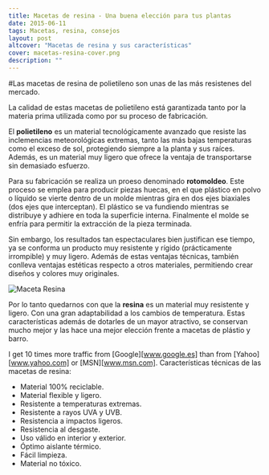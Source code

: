 ```yaml
---
title: Macetas de resina - Una buena elección para tus plantas
date: 2015-06-11
tags: Macetas, resina, consejos
layout: post
altcover: "Macetas de resina y sus características"
cover: macetas-resina-cover.png
description: ""
---
```



#Las macetas de resina de polietileno son unas de las más resistenes del mercado.

La calidad de estas macetas de polietileno está garantizada tanto por la materia prima utilizada como por su proceso de fabricación.

El **polietileno** es un material tecnológicamente avanzado que resiste las inclemencias meteorológicas extremas, tanto las más bajas temperaturas como el exceso de sol, protegiendo siempre a la planta y sus raíces. Además, es un material muy ligero que ofrece la ventaja de transportarse sin demasiado esfuerzo.


Para su fabricación se realiza un proeso denominado **rotomoldeo**. Este proceso se emplea para producir piezas huecas, en el que plástico en polvo o líquido se vierte dentro de un molde mientras gira en dos ejes biaxiales (dos ejes que interceptan). El plástico se va fundiendo mientras se distribuye y adhiere en toda la superficie interna. Finalmente el molde se enfría para permitir la extracción de la pieza terminada.

Sin embargo, los resultados tan espectaculares bien justifican ese tiempo, ya se conforma un producto muy resistente y rígido (prácticamente irrompible) y muy ligero. Además de estas ventajas técnicas, también conlleva ventajas estéticas respecto a otros materiales, permitiendo crear diseños y colores muy originales.

![Maceta Resina](Maceta-resina-genova.png)

Por lo tanto quedarnos con que la **resina** es un material muy resistente y ligero. Con una gran adaptabilidad a los cambios de temperatura. Estas características además de dotarles de un mayor atractivo, se conservan mucho mejor y las hace una mejor elección frente a macetas de plástio y barro.


I get 10 times more traffic from [Google][www.google.es] than from
[Yahoo][www.yahoo.com] or [MSN][www.msn.com].
Características técnicas de las macetas de resina:

- Material 100% reciclable.
- Material flexible y ligero.
- Resistente a temperaturas extremas.
- Resistente a rayos UVA y UVB.
- Resistencia a impactos ligeros.
- Resistencia al desgaste.
- Uso válido en interior y exterior.
- Óptimo aislante térmico.
- Fácil limpieza.
- Material no tóxico.
